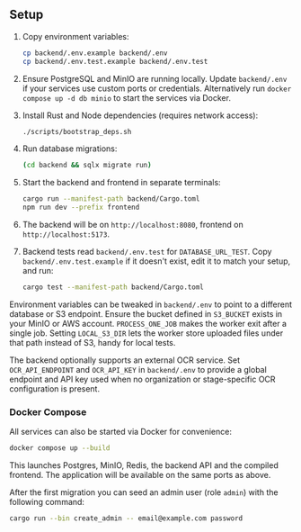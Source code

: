 ## Setup

1. Copy environment variables:
   ```bash
   cp backend/.env.example backend/.env
   cp backend/.env.test.example backend/.env.test
   ```
2. Ensure PostgreSQL and MinIO are running locally. Update `backend/.env` if your services use custom ports or credentials.
   Alternatively run `docker compose up -d db minio` to start the services via Docker.
3. Install Rust and Node dependencies (requires network access):
   ```bash
   ./scripts/bootstrap_deps.sh
   ```
4. Run database migrations:
   ```bash
   (cd backend && sqlx migrate run)
   ```
5. Start the backend and frontend in separate terminals:
   ```bash
   cargo run --manifest-path backend/Cargo.toml
   npm run dev --prefix frontend
   ```
6. The backend will be on `http://localhost:8080`, frontend on `http://localhost:5173`.

7. Backend tests read `backend/.env.test` for `DATABASE_URL_TEST`. Copy
   `backend/.env.test.example` if it doesn't exist, edit it to match your setup,
   and run:
   ```bash
   cargo test --manifest-path backend/Cargo.toml
   ```

Environment variables can be tweaked in `backend/.env` to point to a different database or S3 endpoint. Ensure the bucket defined in `S3_BUCKET` exists in your MinIO or AWS account.
`PROCESS_ONE_JOB` makes the worker exit after a single job. Setting `LOCAL_S3_DIR` lets the worker store uploaded files under that path instead of S3, handy for local tests.

The backend optionally supports an external OCR service. Set `OCR_API_ENDPOINT` and `OCR_API_KEY` in `backend/.env` to provide a global endpoint and API key used when no organization or stage-specific OCR configuration is present.

### Docker Compose
All services can also be started via Docker for convenience:

```bash
docker compose up --build
```

This launches Postgres, MinIO, Redis, the backend API and the compiled frontend. The
application will be available on the same ports as above.

After the first migration you can seed an admin user (role `admin`) with the following command:
```bash
cargo run --bin create_admin -- email@example.com password
```


